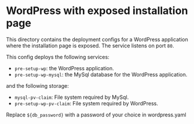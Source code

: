 # WordPress with exposed installation page

This directory contains the deployment configs for a WordPress application where
the installation page is exposed. The service listens on port `80`.

This config deploys the following services:

-   `pre-setup-wp`: the WordPress application.
-   `pre-setup-wp-mysql`: the MySql database for the WordPress application.

and the following storage:

-   `mysql-pv-claim`: File system required by MySql.
-   `pre-setup-wp-pv-claim`: File system required by WordPress.

Replace `${db_password}` with a password of your choice in wordpress.yaml